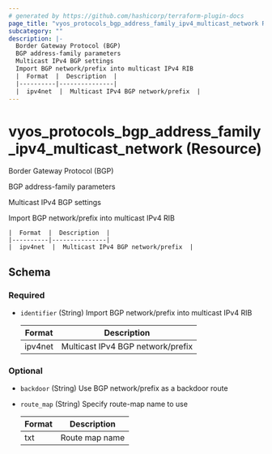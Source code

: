 ```yaml
---
# generated by https://github.com/hashicorp/terraform-plugin-docs
page_title: "vyos_protocols_bgp_address_family_ipv4_multicast_network Resource - vyos"
subcategory: ""
description: |-
  Border Gateway Protocol (BGP)
  BGP address-family parameters
  Multicast IPv4 BGP settings
  Import BGP network/prefix into multicast IPv4 RIB
  |  Format  |  Description  |
  |----------|---------------|
  |  ipv4net  |  Multicast IPv4 BGP network/prefix  |
---
```


# vyos_protocols_bgp_address_family_ipv4_multicast_network (Resource)

Border Gateway Protocol (BGP)

BGP address-family parameters

Multicast IPv4 BGP settings

Import BGP network/prefix into multicast IPv4 RIB

    |  Format  |  Description  |
    |----------|---------------|
    |  ipv4net  |  Multicast IPv4 BGP network/prefix  |



<!-- schema generated by tfplugindocs -->
## Schema

### Required

- `identifier` (String) Import BGP network/prefix into multicast IPv4 RIB

    |  Format  |  Description  |
    |----------|---------------|
    |  ipv4net  |  Multicast IPv4 BGP network/prefix  |

### Optional

- `backdoor` (String) Use BGP network/prefix as a backdoor route
- `route_map` (String) Specify route-map name to use

    |  Format  |  Description  |
    |----------|---------------|
    |  txt  |  Route map name  |
